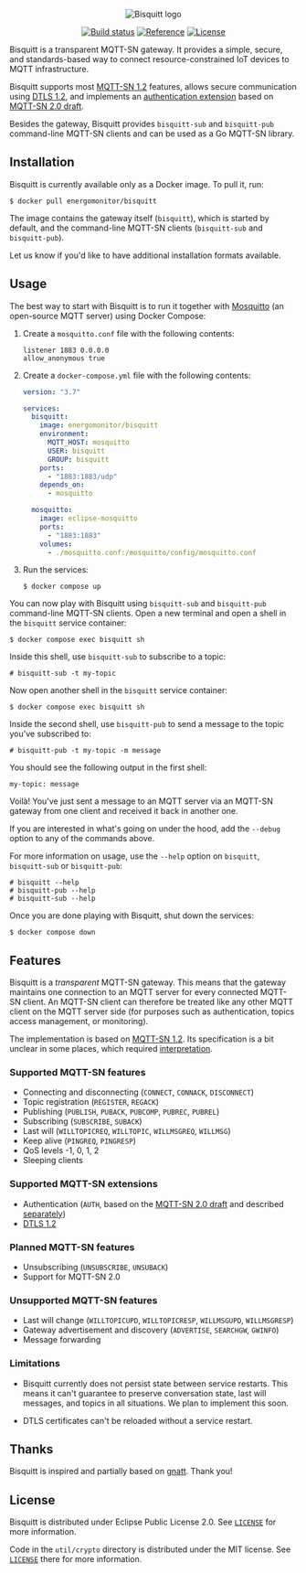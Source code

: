<p align="center">
  <img src="doc/logo.png" alt="Bisquitt logo">
</p>

<p align="center">
  <a href="https://github.com/energomonitor/bisquitt/actions/workflows/bisquitt-tests.yaml"><img src="https://img.shields.io/github/workflow/status/energomonitor/bisquitt/bisquitt%20tests?style=flat-square" alt="Build status"></a>
  <a href="https://pkg.go.dev/github.com/energomonitor/bisquitt"><img src="https://img.shields.io/badge/reference-available-blue?style=flat-square" alt="Reference"></a>
  <a href="https://github.com/energomonitor/bisquitt#license"><img src="https://img.shields.io/github/license/energomonitor/bisquitt?style=flat-square" alt="License"></a>
</p>

Bisquitt is a transparent MQTT-SN gateway. It provides a simple, secure, and
standards-based way to connect resource-constrained IoT devices to MQTT
infrastructure.

Bisquitt supports most [MQTT-SN 1.2] features, allows secure communication using
[DTLS 1.2], and implements an [authentication extension](doc/auth.md) based on
[MQTT-SN 2.0 draft].

Besides the gateway, Bisquitt provides `bisquitt-sub` and `bisquitt-pub`
command-line MQTT-SN clients and can be used as a Go MQTT-SN library.

## Installation

Bisquitt is currently available only as a Docker image. To pull it, run:

```console
$ docker pull energomonitor/bisquitt
```

The image contains the gateway itself (`bisquitt`), which is started by default,
and the command-line MQTT-SN clients (`bisquitt-sub` and `bisquitt-pub`).

Let us know if you'd like to have additional installation formats available.

## Usage

The best way to start with Bisquitt is to run it together with [Mosquitto] (an
open-source MQTT server) using Docker Compose:

  1. Create a `mosquitto.conf` file with the following contents:

     ```
     listener 1883 0.0.0.0
     allow_anonymous true
     ```

  1. Create a `docker-compose.yml` file with the following contents:

     ```yaml
     version: "3.7"

     services:
       bisquitt:
         image: energomonitor/bisquitt
         environment:
           MQTT_HOST: mosquitto
           USER: bisquitt
           GROUP: bisquitt
         ports:
           - "1883:1883/udp"
         depends_on:
           - mosquitto

       mosquitto:
         image: eclipse-mosquitto
         ports:
           - "1883:1883"
         volumes:
           - ./mosquitto.conf:/mosquitto/config/mosquitto.conf
     ```

  1. Run the services:

     ```console
     $ docker compose up
     ```

You can now play with Bisquitt using `bisquitt-sub` and `bisquitt-pub`
command-line MQTT-SN clients. Open a new terminal and open a shell in the
`bisquitt` service container:

```console
$ docker compose exec bisquitt sh
```

Inside this shell, use `bisquitt-sub` to subscribe to a topic:

```console
# bisquitt-sub -t my-topic
```

Now open another shell in the `bisquitt` service container:

```console
$ docker compose exec bisquitt sh
```

Inside the second shell, use `bisquitt-pub` to send a message to the topic
you've subscribed to:

```console
# bisquitt-pub -t my-topic -m message
```

You should see the following output in the first shell:

```console
my-topic: message
```

Voilà! You've just sent a message to an MQTT server via an MQTT-SN gateway from
one client and received it back in another one.

If you are interested in what's going on under the hood, add the `--debug`
option to any of the commands above.

For more information on usage, use the `--help` option on `bisquitt`,
`bisquitt-sub` or `bisquitt-pub`:

```console
# bisquitt --help
# bisquitt-pub --help
# bisquitt-sub --help
```

Once you are done playing with Bisquitt, shut down the services:

```console
$ docker compose down
```

## Features

Bisquitt is a _transparent_ MQTT-SN gateway. This means that the gateway
maintains one connection to an MQTT server for every connected MQTT-SN client.
An MQTT-SN client can therefore be treated like any other MQTT client on the
MQTT server side (for purposes such as authentication, topics access management,
or monitoring).

The implementation is based on [MQTT-SN 1.2]. Its specification is a bit unclear
in some places, which required
[interpretation](doc/specification-interpretation.md).

### Supported MQTT-SN features

  * Connecting and disconnecting (`CONNECT`, `CONNACK`, `DISCONNECT`)
  * Topic registration (`REGISTER`, `REGACK`)
  * Publishing (`PUBLISH`, `PUBACK`, `PUBCOMP`, `PUBREC`, `PUBREL`)
  * Subscribing (`SUBSCRIBE`, `SUBACK`)
  * Last will (`WILLTOPICREQ`, `WILLTOPIC`, `WILLMSGREQ`, `WILLMSG`)
  * Keep alive (`PINGREQ`, `PINGRESP`)
  * QoS levels -1, 0, 1, 2
  * Sleeping clients

### Supported MQTT-SN extensions

  * Authentication (`AUTH`, based on the [MQTT-SN 2.0 draft] and described
    [separately](doc/auth.md))
  * [DTLS 1.2]

### Planned MQTT-SN features

  * Unsubscribing (`UNSUBSCRIBE`, `UNSUBACK`)
  * Support for MQTT-SN 2.0

### Unsupported MQTT-SN features

  * Last will change (`WILLTOPICUPD`, `WILLTOPICRESP`, `WILLMSGUPD`,
    `WILLMSGRESP`)
  * Gateway advertisement and discovery (`ADVERTISE`, `SEARCHGW`, `GWINFO`)
  * Message forwarding

### Limitations

  * Bisquitt currently does not persist state between service restarts. This
    means it can't guarantee to preserve conversation state, last will messages,
    and topics in all situations. We plan to implement this soon.

  * DTLS certificates can't be reloaded without a service restart.

## Thanks

Bisquitt is inspired and partially based on [gnatt]. Thank you!

## License

Bisquitt is distributed under Eclipse Public License 2.0. See
[`LICENSE`](LICENSE) for more information.

Code in the `util/crypto` directory is distributed under the MIT license.
See [`LICENSE`](util/crypto/LICENSE) there for more information.

[MQTT-SN 1.2]: https://www.oasis-open.org/committees/download.php/66091/MQTT-SN_spec_v1.2.pdf
[MQTT-SN 2.0 draft]: https://www.oasis-open.org/committees/download.php/68568/mqtt-sn-v2.0-wd09.docx
[DTLS 1.2]: https://datatracker.ietf.org/doc/html/rfc6347
[Mosquitto]: https://mosquitto.org/
[gnatt]: https://github.com/alsm/gnatt
